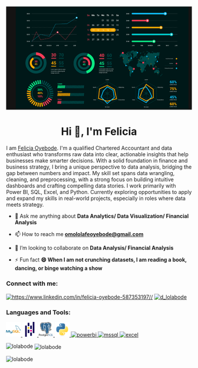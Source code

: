 ![](https://github.com/lolabode/Felicia-Oyebode-/blob/main/jpng.png)

<h1 align="center">Hi 👋, I'm Felicia</h1>

I am [Felicia Oyebode](https://www.linkedin.com/in/felicia-oyebode-587353197/). I'm a qualified Chartered Accountant and data enthusiast who transforms raw data into clear, actionable insights that help businesses make smarter decisions. With a solid foundation in finance and business strategy, I bring a unique perspective to data analysis, bridging the gap between numbers and impact. My skill set spans data wrangling, cleaning, and preprocessing, with a strong focus on building intuitive dashboards and crafting compelling data stories. I work primarily with Power BI, SQL, Excel, and Python. Currently exploring opportunities to apply and expand my skills in real-world projects, especially in roles where data meets strategy. 

- 💬 Ask me anything about **Data Analytics/ Data Visualization/ Financial Analysis**

- 📫 How to reach me **omololafeoyebode@gmail.com**

- 👯 I’m looking to collaborate on **Data Analysis/ Financial Analysis**

- ⚡ Fun fact **😄 When I am not crunching datasets, I am reading a book, dancing, or binge watching a show**

<h3 align="left">Connect with me:</h3>
<p align="left">
<a href="https://linkedin.com/in/https://www.linkedin.com/in/felicia-oyebode-587353197//" target="blank"><img align="center" src="https://raw.githubusercontent.com/rahuldkjain/github-profile-readme-generator/master/src/images/icons/Social/linked-in-alt.svg" alt="https://www.linkedin.com/in/felicia-oyebode-587353197//" height="30" width="40" /></a>
<a href="https://www.instagram.com/d_lolabode/" target="blank"><img align="center" src="https://raw.githubusercontent.com/rahuldkjain/github-profile-readme-generator/master/src/images/icons/Social/instagram.svg" alt="d_lolabode" height="30" width="40" /></a>
</p>

<h3 align="left">Languages and Tools:</h3>
<p align="left"> <a href="https://www.mysql.com/" target="_blank" rel="noreferrer"> <img src="https://raw.githubusercontent.com/devicons/devicon/master/icons/mysql/mysql-original-wordmark.svg" alt="mysql" width="40" height="40"/> </a> <a href="https://pandas.pydata.org/" target="_blank" rel="noreferrer"> <img src="https://raw.githubusercontent.com/devicons/devicon/2ae2a900d2f041da66e950e4d48052658d850630/icons/pandas/pandas-original.svg" alt="pandas" width="40" height="40"/> </a> <a href="https://www.postgresql.org" target="_blank" rel="noreferrer"> <img src="https://raw.githubusercontent.com/devicons/devicon/master/icons/postgresql/postgresql-original-wordmark.svg" alt="postgresql" width="40" height="40"/> </a> <a href="https://www.python.org" target="_blank" rel="noreferrer"> <img src="https://raw.githubusercontent.com/devicons/devicon/master/icons/python/python-original.svg" alt="python" width="40" height="40"/> </a>
  </a>
  
  <!-- Power BI -->
  <a href="https://powerbi.microsoft.com/" target="_blank" rel="noreferrer">
    <img src="https://img.icons8.com/color/48/power-bi.png" alt="powerbi" width="40" height="40"/>
  </a>

  <!-- MS SQL -->
  <a href="https://www.microsoft.com/en-us/sql-server/sql-server-downloads" target="_blank" rel="noreferrer">
    <img src="https://img.icons8.com/color/48/microsoft-sql-server.png" alt="mssql" width="40" height="40"/>
  </a>

  <!-- Excel -->
  <a href="https://www.microsoft.com/en-us/microsoft-365/excel" target="_blank" rel="noreferrer">
    <img src="https://img.icons8.com/color/48/microsoft-excel-2019--v1.png" alt="excel" width="40" height="40"/>
  </a>
  <p><img align="left" src="https://github-readme-stats.vercel.app/api/top-langs?username=lolabode&show_icons=true&locale=en&layout=compact" alt="lolabode" /></p
</p> <p>&nbsp;<img align="center" src="https://github-readme-stats.vercel.app/api?username=lolabode&show_icons=true&locale=en" alt="lolabode" /></p>
<p><img align="center" src="https://github-readme-streak-stats.herokuapp.com/?user=lolabode&" alt="lolabode" /></p>
